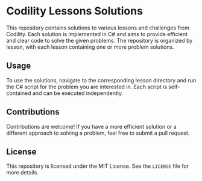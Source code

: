 # Codility Lessons Solutions

This repository contains solutions to various lessons and challenges from Codility. Each solution is implemented in C# and aims to provide efficient and clear code to solve the given problems. The repository is organized by lesson, with each lesson containing one or more problem solutions.

## Usage

To use the solutions, navigate to the corresponding lesson directory and run the C# script for the problem you are interested in. Each script is self-contained and can be executed independently.

## Contributions

Contributions are welcome! If you have a more efficient solution or a different approach to solving a problem, feel free to submit a pull request.

## License

This repository is licensed under the MIT License. See the `LICENSE` file for more details.
